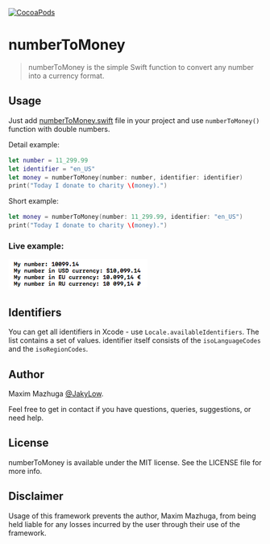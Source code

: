
[![CocoaPods](https://img.shields.io/cocoapods/p/AFNetworking.svg?style=plastic)](https://github.com/JakyLow/numberToMoney)

# numberToMoney
> numberToMoney is the simple Swift function to convert any number into a currency format.

## Usage
Just add [numberToMoney.swift](https://github.com/JakyLow/numberToMoney/blob/master/numberToMoney.swift) file in your project and use `numberToMoney()` function with double numbers.



Detail example:
```swift
let number = 11_299.99
let identifier = "en_US"
let money = numberToMoney(number: number, identifier: identifier)
print("Today I donate to charity \(money).")
```


Short example:
```swift
let money = numberToMoney(number: 11_299.99, identifier: "en_US")
print("Today I donate to charity \(money).")
```

### Live example:
![](https://github.com/JakyLow/numberToMoney/blob/master/example.png?raw=true)

## Identifiers
You can get all identifiers in Xcode - use `Locale.availableIdentifiers`. The list contains a set of values. identifier itself consists of the `isoLanguageCodes` and the `isoRegionCodes`.

## Author
Maxim Mazhuga [@JakyLow](https://www.facebook.com/maxim.mazhuga). 

Feel free to get in contact if you have questions, queries, suggestions, or need help.

## License

numberToMoney is available under the MIT license. See the LICENSE file for more info.

## Disclaimer

Usage of this framework prevents the author, Maxim Mazhuga, from being held liable for any losses incurred by the user through their use of the framework.
